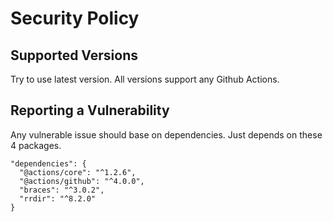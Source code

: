 # Security Policy

## Supported Versions

Try to use latest version. All versions support any Github Actions.

## Reporting a Vulnerability

Any vulnerable issue should base on dependencies. Just depends on these 4 packages.

```
"dependencies": {
  "@actions/core": "^1.2.6",
  "@actions/github": "^4.0.0",
  "braces": "^3.0.2",
  "rrdir": "^8.2.0"
}
```
